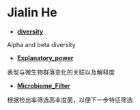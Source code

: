 # Jialin He

- [**diversity**](https://github.com/JialinHe0o0/Microbiome/tree/main/Diversity)

Alpha and beta diversity

- [**Explanatory_power**](https://github.com/JialinHe0o0/Microbiome/tree/main/Explanatory_Power)

表型与微生物群落变化的关联以及解释度

- [**Microbiome_Filter**](https://github.com/JialinHe0o0/Microbiome/tree/main/Microbiome_Filter)

根据检出率筛选高丰度菌，以便下一步特征筛选
